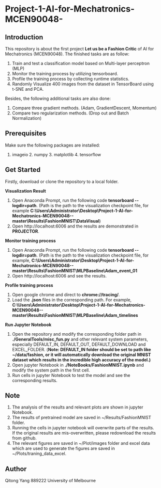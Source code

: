 # Project-1-AI-for-Mechatronics-MCEN90048-
## Introduction
This repository is about the first project **Let us be a Fashion Critic** of AI for Mechatronics (MCEN90048).
The finished tasks are as follow:
1. Train and test a classification model based on Multi-layer perceptron (MLP)
2. Monitor the training process by utilizing tensorboard.
3. Profile the training process by collecting runtime statistics.
4. Randomly Visualize 400 images from the dataset in TensorBoard using t-SNE and PCA.

Besides, the following additional tasks are also done:
1. Compare three gradient methods. (Adam, GradientDescent, Momentum)
2. Compare two regularization methods. (Drop out and Batch Normalization)
## Prerequisites
Make sure the following packages are installed:
1. imageio 2. numpy 3. matplotlib 4. tensorflow
## Get Started
Firstly, download or clone the repository to a local folder.

**Visualization Result**
1. Open Anaconda Prompt, run the following code **tensorboard --logdir=path**. (Path is the path to the visualization checkpoint file,
for example **C:\Users\Administrator\Desktop\Project-1-AI-for-Mechatronics-MCEN90048--master\Results\FashionMNIST\DataVisual**)
2. Open http://localhost:6006 and the results are demonstrated in **PROJECTOR**.

**Monitor training process**
1. Open Anaconda Prompt, run the following code **tensorboard --logdir=path**. (Path is the path to the visualization checkpoint file,
for example, **C:\Users\Administrator\Desktop\Project-1-AI-for-Mechatronics-MCEN90048--master\Results\FashionMNIST\MLPBaseline\Adam_event_01**
2. Open http://localhost:6006 and see the results.

**Profile training process**
1. Open google chrome and direct to **chrome://tracing/**. 
2. Load the **.json** files in the corresponding path. For example, **C:\Users\Administrator\Desktop\Project-1-AI-for-Mechatronics-MCEN90048--master\Results\FashionMNIST\MLPBaseline\Adam_timelines**

**Run Jupyter Notebook**
1. Open the repository and modify the corresponding folder path in **./GeneralTools/misc_fun.py** and other relevant system parameters,
especially DEFAULT_IN, DEFAULT_OUT, DEFAULT_DOWNLOAD and EXCEL_FOLDER.
(**Note: DEFAULT_IN folder should be set to path like ~/data/fashion, or it will automatically download the original MNIST dataset 
which results in the incredible high accuracy of the model.)**
2. Open jupyter Notebook in **./NoteBooks/FashionMNIST.ipynb** and modify the system path in the first cell.
3. Run cells in jupyter Notebook to test the model and see the corresponding results.

## Note
1. The analysis of the results and relevant plots are shown in jupyter Notebook.
2. The results of pretrained model are saved in ~/Results/FashionMNIST folder.
3. Running the cells in jupyter notebook will overwrite parts of the results. If the original results are mis-overwritten, please
redownload the results from github.
4. The relevant figures are saved in ~/Plot/images folder and excel data which are used to generate the figures are saved in ~/Plots/traning_data_excel.

## Author
Qitong Yang 889222 University of Melbourne
